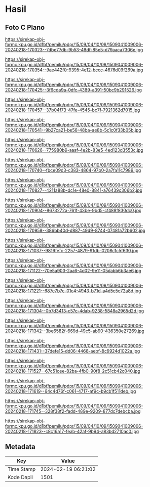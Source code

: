 # Hasil

## Foto C Plano

https://sirekap-obj-formc.kpu.go.id/d1bf/pemilu/pdpr/15/09/04/10/09/1509041009006-20240218-170323--7dbe77db-9b53-48df-85e5-d79aaca7306e.jpg

https://sirekap-obj-formc.kpu.go.id/d1bf/pemilu/pdpr/15/09/04/10/09/1509041009006-20240218-170354--9ae442f0-9395-4e12-bccc-4676d09f269a.jpg

https://sirekap-obj-formc.kpu.go.id/d1bf/pemilu/pdpr/15/09/04/10/09/1509041009006-20240218-170425--3f6cda9a-0dfc-4389-a391-50bc9b291526.jpg

https://sirekap-obj-formc.kpu.go.id/d1bf/pemilu/pdpr/15/09/04/10/09/1509041009006-20240218-170457--37b04f73-47fe-4545-bc7f-7921362d7015.jpg

https://sirekap-obj-formc.kpu.go.id/d1bf/pemilu/pdpr/15/09/04/10/09/1509041009006-20240218-170541--9b27ca21-be56-48ba-ae8b-5c1c0f33b05b.jpg

https://sirekap-obj-formc.kpu.go.id/d1bf/pemilu/pdpr/15/09/04/10/09/1509041009006-20240218-170626--775980b9-aaaf-4e2b-83e5-4ed123d3553c.jpg

https://sirekap-obj-formc.kpu.go.id/d1bf/pemilu/pdpr/15/09/04/10/09/1509041009006-20240218-170740--fbce09d3-c383-4864-97b0-2a7fa11c7989.jpg

https://sirekap-obj-formc.kpu.go.id/d1bf/pemilu/pdpr/15/09/04/10/09/1509041009006-20240218-170827--4211a88b-dc1e-48e0-8841-a76439c306b2.jpg

https://sirekap-obj-formc.kpu.go.id/d1bf/pemilu/pdpr/15/09/04/10/09/1509041009006-20240218-170904--8673272a-761f-43be-9bd5-cf488f830dc0.jpg

https://sirekap-obj-formc.kpu.go.id/d1bf/pemilu/pdpr/15/09/04/10/09/1509041009006-20240218-170958--386bb40d-d887-49d9-8744-07481a72b602.jpg

https://sirekap-obj-formc.kpu.go.id/d1bf/pemilu/pdpr/15/09/04/10/09/1509041009006-20240218-171037--9816fefc-2257-4879-91db-0208c1c5f630.jpg

https://sirekap-obj-formc.kpu.go.id/d1bf/pemilu/pdpr/15/09/04/10/09/1509041009006-20240218-171122--70e5a903-2aa6-4d02-9e11-05dabb6b3ae6.jpg

https://sirekap-obj-formc.kpu.go.id/d1bf/pemilu/pdpr/15/09/04/10/09/1509041009006-20240218-171221--687e7b7c-01c4-4943-b71d-a4d5c5c72a8d.jpg

https://sirekap-obj-formc.kpu.go.id/d1bf/pemilu/pdpr/15/09/04/10/09/1509041009006-20240218-171304--0b7d3413-c57c-4dab-9238-5848a2965d2d.jpg

https://sirekap-obj-formc.kpu.go.id/d1bf/pemilu/pdpr/15/09/04/10/09/1509041009006-20240218-171342--3be6582f-669d-49c5-ab90-436350e27269.jpg

https://sirekap-obj-formc.kpu.go.id/d1bf/pemilu/pdpr/15/09/04/10/09/1509041009006-20240218-171431--37defe15-dd06-4468-aebf-8c9924d1022a.jpg

https://sirekap-obj-formc.kpu.go.id/d1bf/pemilu/pdpr/15/09/04/10/09/1509041009006-20240218-171527--67c51cee-82ba-4fb0-90f8-2c51cb42c040.jpg

https://sirekap-obj-formc.kpu.go.id/d1bf/pemilu/pdpr/15/09/04/10/09/1509041009006-20240218-171619--64c4d76f-c061-4717-af9c-b9cb1f511deb.jpg

https://sirekap-obj-formc.kpu.go.id/d1bf/pemilu/pdpr/15/09/04/10/09/1509041009006-20240218-171745--328f38f2-fadd-489e-9209-877dc7debcba.jpg

https://sirekap-obj-formc.kpu.go.id/d1bf/pemilu/pdpr/15/09/04/10/09/1509041009006-20240218-171823--c8c16a17-feab-42af-9b94-a83bd2710ac0.jpg


## Metadata

| Key        | Value               |
| ---------- | ------------------- |
| Time Stamp | 2024-02-19 06:21:02 |
| Kode Dapil | 1501                |



